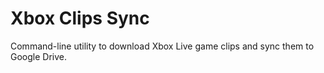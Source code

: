 # Xbox Clips Sync

Command-line utility to download Xbox Live game clips and sync them to Google
Drive.
